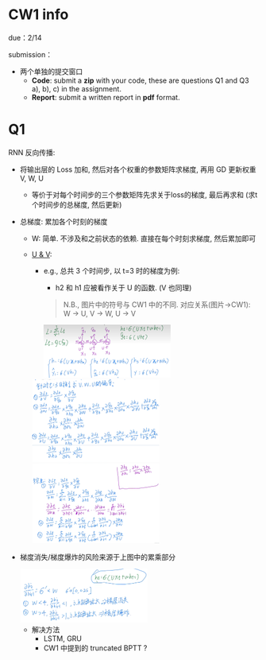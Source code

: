 # CW1 info

due：2/14

submission：

* 两个单独的提交窗口
  * **Code**: submit a **zip** with your code, these are questions Q1 and Q3 a), b), c) in the assignment. 
  * **Report**: submit a written report in **pdf** format.



# Q1

RNN 反向传播:

* 将输出层的 Loss 加和, 然后对各个权重的参数矩阵求梯度, 再用 GD 更新权重 V, W, U

  * 等价于对每个时间步的三个参数矩阵先求关于loss的梯度, 最后再求和 (求t个时间步的总梯度, 然后更新)

* 总梯度: 累加各个时刻的梯度

  * W: 简单. 不涉及和之前状态的依赖. 直接在每个时刻求梯度, 然后累加即可

  * [U & V](https://www.bilibili.com/video/BV1fF411P72y/?spm_id_from=333.1007.top_right_bar_window_history.content.click&vd_source=6efc88808efed39f9b6bb6405566964c):

    * e.g., 总共 3 个时间步, 以 t=3 时的梯度为例:

      * h2 和 h1 应被看作关于 U 的函数. (V 也同理)

      > N.B., 图片中的符号与 CW1 中的不同. 对应关系(图片->CW1): W -> U, V -> W, U -> V

      <img src="./README.assets/image-20250201231348611.png" alt="image-20250201231348611" style="zoom:25%;" />

    <img src="./README.assets/image-20250201232117799.png" alt="image-20250201232117799" style="zoom:25%;" />

    <img src="./README.assets/image-20250201232027034.png" alt="image-20250201232027034" style="zoom:25%;" />

    

* 梯度消失/梯度爆炸的风险来源于上图中的累乘部分

  <img src="./README.assets/image-20250201232538259.png" alt="image-20250201232538259" style="zoom:25%;" />

  * 解决方法
    * LSTM, GRU
    * CW1 中提到的 truncated BPTT ?